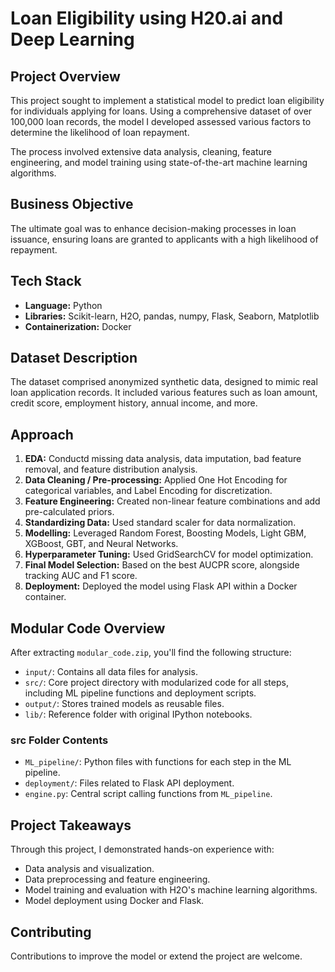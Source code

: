 
# Loan Eligibility using H20.ai and Deep Learning

## Project Overview

This project sought to implement a statistical model to predict loan eligibility for individuals applying for loans. Using a comprehensive dataset of over 100,000 loan records, the model I developed assessed various factors to determine the likelihood of loan repayment. 

The process involved extensive data analysis, cleaning, feature engineering, and model training using state-of-the-art machine learning algorithms.

## Business Objective

The ultimate goal was to enhance decision-making processes in loan issuance, ensuring loans are granted to applicants with a high likelihood of repayment.

## Tech Stack

- **Language:** Python
- **Libraries:** Scikit-learn, H2O, pandas, numpy, Flask, Seaborn, Matplotlib
- **Containerization:** Docker

## Dataset Description

The dataset comprised anonymized synthetic data, designed to mimic real loan application records. It included various features such as loan amount, credit score, employment history, annual income, and more.

## Approach

1. **EDA:** Conductd missing data analysis, data imputation, bad feature removal, and feature distribution analysis.
2. **Data Cleaning / Pre-processing:** Applied One Hot Encoding for categorical variables, and Label Encoding for discretization.
3. **Feature Engineering:** Created non-linear feature combinations and add pre-calculated priors.
4. **Standardizing Data:** Used standard scaler for data normalization.
5. **Modelling:** Leveraged Random Forest, Boosting Models, Light GBM, XGBoost, GBT, and Neural Networks.
6. **Hyperparameter Tuning:** Used GridSearchCV for model optimization.
7. **Final Model Selection:** Based on the best AUCPR score, alongside tracking AUC and F1 score.
8. **Deployment:** Deployed the model using Flask API within a Docker container.

## Modular Code Overview

After extracting `modular_code.zip`, you'll find the following structure:

- `input/`: Contains all data files for analysis.
- `src/`: Core project directory with modularized code for all steps, including ML pipeline functions and deployment scripts.
- `output/`: Stores trained models as reusable files.
- `lib/`: Reference folder with original IPython notebooks.

### src Folder Contents

- `ML_pipeline/`: Python files with functions for each step in the ML pipeline.
- `deployment/`: Files related to Flask API deployment.
- `engine.py`: Central script calling functions from `ML_pipeline`.

## Project Takeaways

Through this project, I demonstrated hands-on experience with:
- Data analysis and visualization.
- Data preprocessing and feature engineering.
- Model training and evaluation with H2O's machine learning algorithms.
- Model deployment using Docker and Flask.


## Contributing

Contributions to improve the model or extend the project are welcome. 
